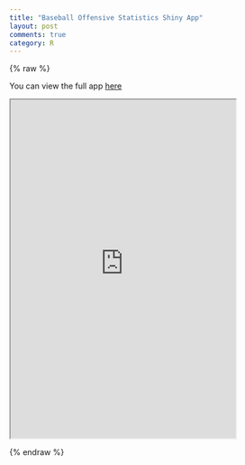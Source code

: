 ```yaml
---
title: "Baseball Offensive Statistics Shiny App"
layout: post
comments: true
category: R
---
```

{% raw %}

You can  view the full app
[here](https://danmalter.shinyapps.io/HR-Hitters)

<iframe src="https://danmalter.shinyapps.io/HR-Hitters" width="400" height="600"></iframe>

{% endraw %}